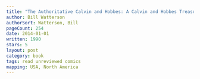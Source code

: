 ```yaml
---
title: "The Authoritative Calvin and Hobbes: A Calvin and Hobbes Treasury"
author: Bill Watterson
authorSort: Watterson, Bill
pageCount: 254
date: 2014-01-01
written: 1990
stars: 5
layout: post
category: book
tags: read unreviewed comics
mapping: USA, North America
---
```


